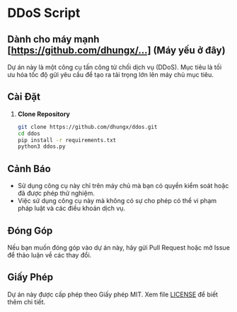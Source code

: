 # DDoS Script

## Dành cho máy mạnh [https://github.com/dhungx/...] (Máy yếu ở đây)
Dự án này là một công cụ tấn công từ chối dịch vụ (DDoS). Mục tiêu là tối ưu hóa tốc độ gửi yêu cầu để tạo ra tải trọng lớn lên máy chủ mục tiêu.

## Cài Đặt

1. **Clone Repository**

   ```bash
   git clone https://github.com/dhungx/ddos.git
   cd ddos
   pip install -r requirements.txt 
   python3 ddos.py
   ```
## Cảnh Báo

- Sử dụng công cụ này chỉ trên máy chủ mà bạn có quyền kiểm soát hoặc đã được phép thử nghiệm.
- Việc sử dụng công cụ này mà không có sự cho phép có thể vi phạm pháp luật và các điều khoản dịch vụ.

## Đóng Góp

Nếu bạn muốn đóng góp vào dự án này, hãy gửi Pull Request hoặc mở Issue để thảo luận về các thay đổi.

## Giấy Phép

Dự án này được cấp phép theo Giấy phép MIT. Xem file [LICENSE](LICENSE) để biết thêm chi tiết.